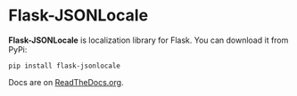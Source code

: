 # Flask-JSONLocale

**Flask-JSONLocale** is localization library for Flask. You can download it from PyPi:

    pip install flask-jsonlocale

Docs are on [ReadTheDocs.org](http://flask-jsonlocale.readthedocs.io/).
